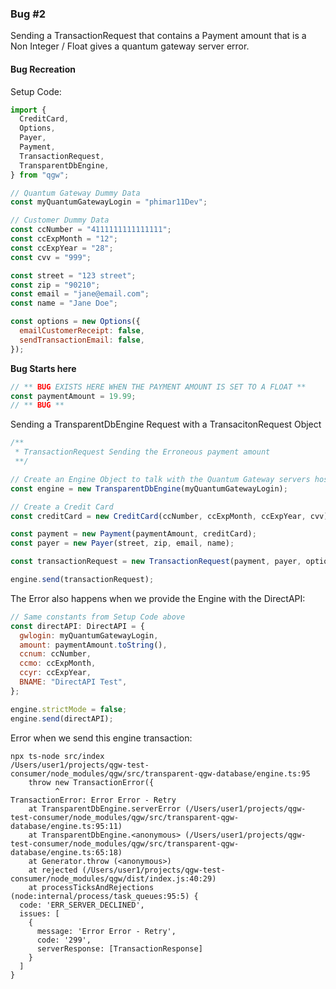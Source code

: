 ### Bug #2

Sending a TransactionRequest that contains a Payment amount that is a Non Integer / Float gives a quantum gateway server error.

#### Bug Recreation

Setup Code:

```javascript
import {
  CreditCard,
  Options,
  Payer,
  Payment,
  TransactionRequest,
  TransparentDbEngine,
} from "qgw";

// Quantum Gateway Dummy Data
const myQuantumGatewayLogin = "phimar11Dev";

// Customer Dummy Data
const ccNumber = "4111111111111111";
const ccExpMonth = "12";
const ccExpYear = "28";
const cvv = "999";

const street = "123 street";
const zip = "90210";
const email = "jane@email.com";
const name = "Jane Doe";

const options = new Options({
  emailCustomerReceipt: false,
  sendTransactionEmail: false,
});
```

**Bug Starts here**

```javascript
// ** BUG EXISTS HERE WHEN THE PAYMENT AMOUNT IS SET TO A FLOAT **
const paymentAmount = 19.99;
// ** BUG **
```

Sending a TransparentDbEngine Request with a TransacitonRequest Object

```javascript
/**
 * TransactionRequest Sending the Erroneous payment amount
 **/

// Create an Engine Object to talk with the Quantum Gateway servers hosting the Transparent Database Engine
const engine = new TransparentDbEngine(myQuantumGatewayLogin);

// Create a Credit Card
const creditCard = new CreditCard(ccNumber, ccExpMonth, ccExpYear, cvv);

const payment = new Payment(paymentAmount, creditCard);
const payer = new Payer(street, zip, email, name);

const transactionRequest = new TransactionRequest(payment, payer, options);

engine.send(transactionRequest);
```

The Error also happens when we provide the Engine with the DirectAPI:

```javascript
// Same constants from Setup Code above
const directAPI: DirectAPI = {
  gwlogin: myQuantumGatewayLogin,
  amount: paymentAmount.toString(),
  ccnum: ccNumber,
  ccmo: ccExpMonth,
  ccyr: ccExpYear,
  BNAME: "DirectAPI Test",
};

engine.strictMode = false;
engine.send(directAPI);
```

Error when we send this engine transaction:

```
npx ts-node src/index
/Users/user1/projects/qgw-test-consumer/node_modules/qgw/src/transparent-qgw-database/engine.ts:95
    throw new TransactionError({
          ^
TransactionError: Error Error - Retry
    at TransparentDbEngine.serverError (/Users/user1/projects/qgw-test-consumer/node_modules/qgw/src/transparent-qgw-database/engine.ts:95:11)
    at TransparentDbEngine.<anonymous> (/Users/user1/projects/qgw-test-consumer/node_modules/qgw/src/transparent-qgw-database/engine.ts:65:18)
    at Generator.throw (<anonymous>)
    at rejected (/Users/user1/projects/qgw-test-consumer/node_modules/qgw/dist/index.js:40:29)
    at processTicksAndRejections (node:internal/process/task_queues:95:5) {
  code: 'ERR_SERVER_DECLINED',
  issues: [
    {
      message: 'Error Error - Retry',
      code: '299',
      serverResponse: [TransactionResponse]
    }
  ]
}
```
